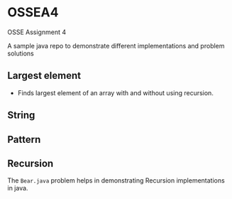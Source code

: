 # OSSEA4
OSSE Assignment 4

A sample java repo to demonstrate different implementations and problem solutions

## Largest element
- Finds largest element of an array with and without using recursion.

## String
## Pattern

## Recursion

The `Bear.java` problem helps in demonstrating Recursion implementations in java.
